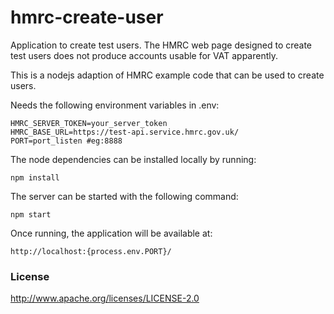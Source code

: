 hmrc-create-user
================

Application to create test users. The HMRC web page designed to create test users does not produce accounts usable for VAT apparently.

This is a nodejs adaption of HMRC example code that can be used to create users.

Needs the following environment variables in .env:

```
HMRC_SERVER_TOKEN=your_server_token
HMRC_BASE_URL=https://test-api.service.hmrc.gov.uk/
PORT=port_listen #eg:8888
```
The node dependencies can be installed locally by running:
```
npm install
```

The server can be started with the following command:
```
npm start
```

Once running, the application will be available at:

```
http://localhost:{process.env.PORT}/
```

### License

http://www.apache.org/licenses/LICENSE-2.0